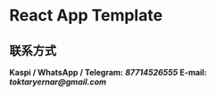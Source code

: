# React App Template

## 联系方式

**Kaspi / WhatsApp / Telegram:** **_87714526555_**
**E-mail:** **_toktaryernar@gmail.com_**
